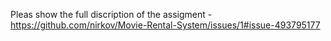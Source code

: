 
Pleas show the full discription of the assigment -
https://github.com/nirkov/Movie-Rental-System/issues/1#issue-493795177
